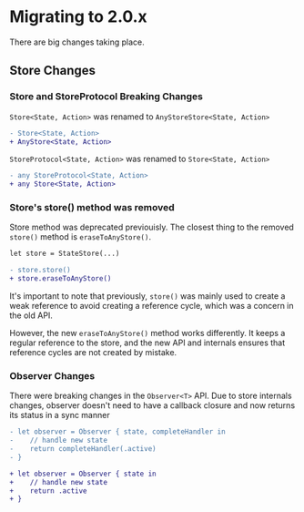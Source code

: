 # Migrating to 2.0.x
 
There are big changes taking place.


## Store Changes

### Store and StoreProtocol Breaking Changes

`Store<State, Action>`  was renamed to `AnyStoreStore<State, Action>`

```diff
- Store<State, Action> 
+ AnyStore<State, Action>

```

`StoreProtocol<State, Action>`  was renamed to `Store<State, Action>`
 
```diff
- any StoreProtocol<State, Action> 
+ any Store<State, Action>

```

### Store's store() method was removed

Store method was deprecated previouisly.
The closest thing to the removed `store()` method is `eraseToAnyStore()`. 

```diff
let store = StateStore(...)

- store.store()
+ store.eraseToAnyStore()
```

It's important to note that previously, `store()` was mainly used to create a weak reference to avoid creating a reference cycle, which was a concern in the old API.

However, the new `eraseToAnyStore()` method works differently. It keeps a regular reference to the store, and the new API and internals ensures that reference cycles are not created by mistake.

### Observer Changes

There were breaking changes in the `Observer<T>` API. 
Due to store internals changes, observer doesn't need to have a callback closure and now returns its status in a sync manner 

```diff
- let observer = Observer { state, completeHandler in
-    // handle new state
-    return completeHandler(.active)
- }

+ let observer = Observer { state in
+    // handle new state
+    return .active
+ } 
```
